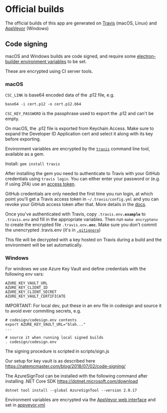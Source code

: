# Official builds

The official builds of this app are generated on [Travis](https://travis-ci.org/irccloud/irccloud-desktop) (macOS, Linux) and
[AppVeyor](https://ci.appveyor.com/project/russss/irccloud-desktop) (Windows)

## Code signing

macOS and Windows builds are code signed, and require some [electron-builder environment variables](https://github.com/electron-userland/electron-builder/wiki/Code-Signing)
to be set.

These are encrypted using CI server tools.

### macOS

`CSC_LINK` is base64 encoded data of the .p12 file, e.g.

```
base64 -i cert.p12 -o cert.p12.b64
```

`CSC_KEY_PASSWORD` is the passphrase used to export the .p12 and can't be empty.

On macOS, the .p12 file is exported from Keychain Access. Make sure to expand the
Developer ID Application cert and select it along with its key before exporting.

Environment variables are encrypted by the [`travis`](https://github.com/travis-ci/travis.rb#readme)
command line tool, available as a gem.

Install: `gem install travis`

After installing the gem you need to authenticate to Travis with your GitHub
credentials using `travis login`. You can either enter your password or (e.g. if using 2FA)
use an [access token](https://help.github.com/articles/creating-an-access-token-for-command-line-use/).

GitHub credentials are only needed the first time you run login, at which point you'll get
a Travis access token in `~/.travis/config.yml` and you can revoke your GitHub access token after that. More details in the
[docs](https://github.com/travis-ci/travis.rb#login).

Once you've authenticated with Travis, copy <code>.travis.env<b>.example</b></code> to `.travis.env` and fill
in the appropriate variables. Then run `make encryptenv` to create the encrypted file
<code>.travis.env<b>.enc</b></code>. Make sure you don't commit the unencrypted .travis.env
(it's in [`.gitignore`](../.gitignore))

This file will be decrypted with a key hosted on Travis during a build and the environment
will be set automatically.

### Windows

For windows we use Azure Key Vault and define credentials with the following env vars:

```
AZURE_KEY_VAULT_URL
AZURE_KEY_CLIENT_ID
AZURE_KEY_CLIENT_SECRET
AZURE_KEY_VAULT_CERTIFICATE
```

IMPORTANT: For local dev, put these in an env file in codesign and source it to avoid ever commiting secrets, e.g.
```
# codesign/codesign.env contents
export AZURE_KEY_VAULT_URL="blah..."
...

# source it when running local signed builds
. codesign/codesign.env
```

The signing procedure is scripted in scripts/sign.js

Our setup for key vault is as described here https://natemcmaster.com/blog/2018/07/02/code-signing/

The AzureSignTool can be installed with the following command after installing .NET Core SDK https://dotnet.microsoft.com/download

```
dotnet tool install --global AzureSignTool --version 2.0.17
```

Environment variables are encrypted via the [AppVeyor web interface](https://ci.appveyor.com/tools/encrypt)
and set in [appveyor.yml](../appveyor.yml)
